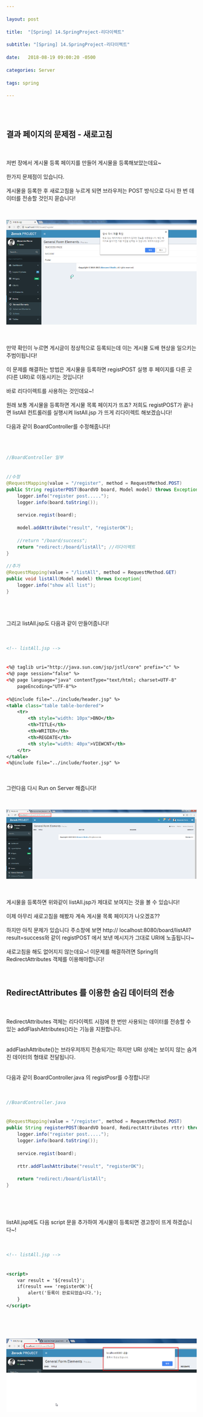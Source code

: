 ```yaml
---

layout: post

title:  "[Spring] 14.SpringProject-리다이렉트"

subtitle: "[Spring] 14.SpringProject-리다이렉트"

date:   2018-08-19 09:00:20 -0500

categories: Server

tags: spring

---
```


<br>
<br>

## 결과 페이지의 문제점 - 새로고침

<br>
<br>
저번 장에서 게시물 등록 페이지를 만들어 게시물을 등록해보았는데요~
<br>
<br>
한가지 문제점이 있습니다.
<br>
<br>
게시물을 등록한 후 새로고침을 누르게 되면 브라우저는 POST 방식으로 다시 한 번 데이터를 전송할 것인지 묻습니다!
<br>
<br>
<br>

![image](/image/Spring_image/Spring_image_82.png)

<br>
<br>
만약 확인이 누르면 게시글이 정상적으로 등록되는데 이는 게시물 도배 현상을 일으키는 주범이됩니다!
<br>
<br>
이 문제를 해결하는 방법은 게시물을 등록하면 registPOST 실행 후 페이지를 다른 곳(다른 URI)로 이동시키는 것입니다!
<br>
<br>
바로 리다이렉트를 사용하는 것인데요~!
<br>
<br>
원래 보통 게시물을 등록하면 게시물 목록 페이지가 뜨죠? 저희도 registPOST가 끝나면 listAll 컨트롤러를 실행시켜 listAll.jsp 가 뜨게 리다이렉트 해보겠습니다!
<br>
<br>
다음과 같이 BoardController를 수정해줍니다!
<br>
<br>
<br>

```java

//BoardController 일부


//수정
@RequestMapping(value = "/register", method = RequestMethod.POST)
public String registerPOST(BoardVO board, Model model) throws Exception{
	logger.info("register post.....");
	logger.info(board.toString());
		
	service.regist(board);
		
	model.addAttribute("result", "registerOK");
		
	//return "/board/success";
	return "redirect:/board/listAll"; //리다이렉트
}

//추가
@RequestMapping(value = "/listAll", method = RequestMethod.GET)
public void listAll(Model model) throws Exception{
	logger.info("show all list");
}
```

<br>
<br>
<br>
그리고 listAll.jsp도 다음과 같이 만들어줍니다!
<br>
<br>
<br>

```xml
<!-- listAll.jsp -->


<%@ taglib uri="http://java.sun.com/jsp/jstl/core" prefix="c" %>
<%@ page session="false" %>
<%@ page language="java" contentType="text/html; charset=UTF-8" 
	pageEncoding="UTF-8"%>

<%@include file="../include/header.jsp" %>
<table class="table table-bordered">
	<tr>
		<th style="width: 10px">BNO</th>
		<th>TITLE</th>
		<th>WRITER</th>
		<th>REGDATE</th>
		<th style="width: 40px">VIEWCNT</th>
	</tr>
</table>
<%@include file="../include/footer.jsp" %>
```

<br>
<br>
그런다음 다시 Run on Server 해줍니다!
<br>
<br>
<br>

![image](/image/Spring_image/Spring_image_83.png)

<br>
<br>
게시물을 등록하면 위와같이 listAll.jsp가 제대로 보여지는 것을 볼 수 있습니다!
<br>
<br>
이제 아무리 새로고침을 해봤자 계속 게시물 목록 페이지가 나오겠죠??
<br>
<br>
하지만 아직 문제가 있습니다 주소창에 보면 http:// localhost:8080/board/listAll?result=success와 같이 registPOST 에서 보낸 메시지가 그대로 URI에 노출됩니다~
<br>
<br>
새로고침을 해도 없어지지 않는데요~! 이문제를 해결하려면 Spring의 RedirectAttributes 객체를 이용해야합니다!
<br>
<br>
<br>


## RedirectAttributes 를 이용한 숨김 데이터의 전송

<br>
<br>
RedirectAttributes 객체는 리다이렉트 시점에 한 번만 사용되는 데이터를 전송할 수 있는 addFlashAttributes()라는 기능을 지원합니다.
<br>
<br>
<br>
addFlashAttribute()는 브라우저까지 전송되기는 하지만 URI 상에는 보이지 않는 숨겨진 데이터의 형태로 전달됩니다.
<br>
<br>
<br>
다음과 같이 BoardController.java 의 registPosr를 수정합니다!
<br>
<br>
<br>

```java
//BoardController.java


@RequestMapping(value = "/register", method = RequestMethod.POST)
public String registerPOST(BoardVO board, RedirectAttributes rttr) throws Exception{
	logger.info("register post.....");
	logger.info(board.toString());
		
	service.regist(board);
		
	rttr.addFlashAttribute("result", "registerOK");
		
	return "redirect:/board/listAll";
}
```

<br>
<br>
<br>

listAll.jsp에도 다음 script 문을 추가하여 게시물이 등록되면 경고창이 뜨게 하겠습니다~!
<br>
<br>
<br>

```xml
<!-- listAll.jsp -->


<script>
	var result = '${result}';
	if(result === 'registerOK'){
		alert('등록이 완료되었습니다.');
	}
</script>
```

<br>
<br>
<br>

![image](/image/Spring_image/Spring_image_84.png)

